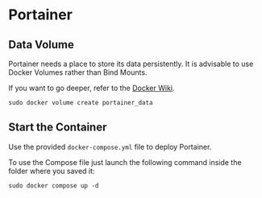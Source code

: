# Portainer

## Data Volume

Portainer needs a place to store its data persistently. It is advisable to use Docker Volumes rather than Bind Mounts.

If you want to go deeper, refer to the [Docker Wiki](https://docs.docker.com/storage/volumes/#mount-a-host-directory-as-a-data-volume).

```shell
sudo docker volume create portainer_data
```

## Start the Container

Use the provided `docker-compose.yml` file to deploy Portainer.

To use the Compose file just launch the following command inside the folder where you saved it:

```shell
sudo docker compose up -d
```
